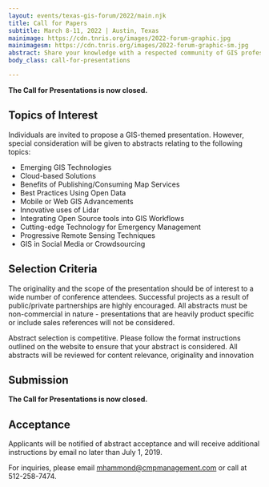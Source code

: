 ```yaml
---
layout: events/texas-gis-forum/2022/main.njk
title: Call for Papers
subtitle: March 8-11, 2022 | Austin, Texas
mainimage: https://cdn.tnris.org/images/2022-forum-graphic.jpg
mainimagesm: https://cdn.tnris.org/images/2022-forum-graphic-sm.jpg
abstract: Share your knowledge with a respected community of GIS professionals and network with your peers in the geospatial industry.
body_class: call-for-presentations

---
```

<strong>The Call for Presentations is now closed.</strong>

## Topics of Interest

Individuals are invited to propose a GIS-themed presentation. However, special consideration will be given to abstracts relating to the following topics:

- Emerging GIS Technologies
- Cloud-based Solutions
- Benefits of Publishing/Consuming Map Services
- Best Practices Using Open Data
- Mobile or Web GIS Advancements
- Innovative uses of Lidar
- Integrating Open Source tools into GIS Workflows
- Cutting-edge Technology for Emergency Management
- Progressive Remote Sensing Techniques
- GIS in Social Media or Crowdsourcing

## Selection Criteria

The originality and the scope of the presentation should be of interest to a wide number of conference attendees. Successful projects as a result of public/private partnerships are highly encouraged. All abstracts must be non-commercial in nature - presentations that are heavily product specific or include sales references will not be considered.

Abstract selection is competitive. Please follow the format instructions outlined on the website to ensure that your abstract is considered. All abstracts will be reviewed for content relevance, originality and innovation

## Submission

<strong>The Call for Presentations is now closed.</strong>

## Acceptance

Applicants will be notified of abstract acceptance and will receive additional instructions by email no later than July 1, 2019.

For inquiries, please email [mhammond@cmpmanagement.com](mailto:mhammond@cmpmanagement.com) or call at 512-258-7474.
